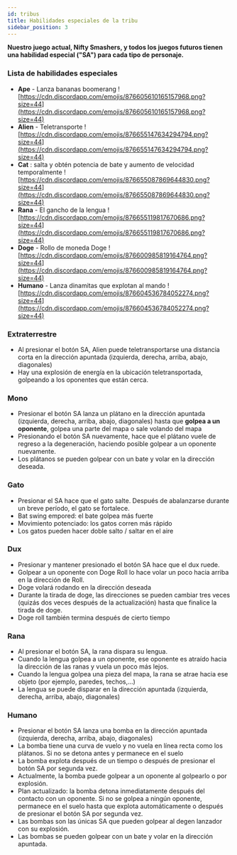```yaml
---
id: tribus
title: Habilidades especiales de la tribu
sidebar_position: 3
---
```


**Nuestro juego actual, Nifty Smashers, y todos los juegos futuros tienen una habilidad especial ("SA") para cada tipo de personaje.**

### Lista de habilidades especiales

- **Ape** - Lanza bananas boomerang ![https://cdn.discordapp.com/emojis/876605610165157968.png?size=44](https://cdn.discordapp.com/emojis/876605610165157968.png?size=44)
- **Alien** - Teletransporte ![https://cdn.discordapp.com/emojis/876655147634294794.png?size=44](https://cdn.discordapp.com/emojis/876655147634294794.png?size=44)
- **Cat** : salta y obtén potencia de bate y aumento de velocidad temporalmente ![https://cdn.discordapp.com/emojis/876655087869644830.png?size=44](https://cdn.discordapp.com/emojis/876655087869644830.png?size=44)
- **Rana** - El gancho de la lengua ![https://cdn.discordapp.com/emojis/876655119817670686.png?size=44](https://cdn.discordapp.com/emojis/876655119817670686.png?size=44)
- **Doge** - Rollo de moneda Doge ![https://cdn.discordapp.com/emojis/876600985819164764.png?size=44](https://cdn.discordapp.com/emojis/876600985819164764.png?size=44)
- **Humano** - Lanza dinamitas que explotan al mando ![https://cdn.discordapp.com/emojis/876604536784052274.png?size=44](https://cdn.discordapp.com/emojis/876604536784052274.png?size=44)

### Extraterrestre

- Al presionar el botón SA, Alien puede teletransportarse una distancia corta en la dirección apuntada (izquierda, derecha, arriba, abajo, diagonales)
- Hay una explosión de energía en la ubicación teletransportada, golpeando a los oponentes que están cerca.

### Mono

- Presionar el botón SA lanza un plátano en la dirección apuntada (izquierda, derecha, arriba, abajo, diagonales) hasta que **golpea a un oponente**, golpea una parte del mapa o sale volando del mapa
- Presionando el botón SA nuevamente, hace que el plátano vuele de regreso a la degeneración, haciendo posible golpear a un oponente nuevamente.
- Los plátanos se pueden golpear con un bate y volar en la dirección deseada.

### Gato

- Presionar el SA hace que el gato salte. Después de abalanzarse durante un breve período, el gato se fortalece.
- Bat swing empored: el bate golpea más fuerte
- Movimiento potenciado: los gatos corren más rápido
- Los gatos pueden hacer doble salto / saltar en el aire

### Dux

- Presionar y mantener presionado el botón SA hace que el dux ruede.
- Golpear a un oponente con Doge Roll lo hace volar un poco hacia arriba en la dirección de Roll.
- Doge volará rodando en la dirección deseada
- Durante la tirada de doge, las direcciones se pueden cambiar tres veces (quizás dos veces después de la actualización) hasta que finalice la tirada de doge.
- Doge roll también termina después de cierto tiempo

### Rana

- Al presionar el botón SA, la rana dispara su lengua.
- Cuando la lengua golpea a un oponente, ese oponente es atraído hacia la dirección de las ranas y vuela un poco más lejos.
- Cuando la lengua golpea una pieza del mapa, la rana se atrae hacia ese objeto (por ejemplo, paredes, techos,...)
- La lengua se puede disparar en la dirección apuntada (izquierda, derecha, arriba, abajo, diagonales)

### Humano

- Presionar el botón SA lanza una bomba en la dirección apuntada (izquierda, derecha, arriba, abajo, diagonales)
- La bomba tiene una curva de vuelo y no vuela en línea recta como los plátanos. Si no se detona antes y permanece en el suelo
- La bomba explota después de un tiempo o después de presionar el botón SA por segunda vez.
- Actualmente, la bomba puede golpear a un oponente al golpearlo o por explosión.
- Plan actualizado: la bomba detona inmediatamente después del contacto con un oponente. Si no se golpea a ningún oponente, permanece en el suelo hasta que explota automáticamente o después de presionar el botón SA por segunda vez.
- Las bombas son las únicas SA que pueden golpear al degen lanzador con su explosión.
- Las bombas se pueden golpear con un bate y volar en la dirección apuntada.
